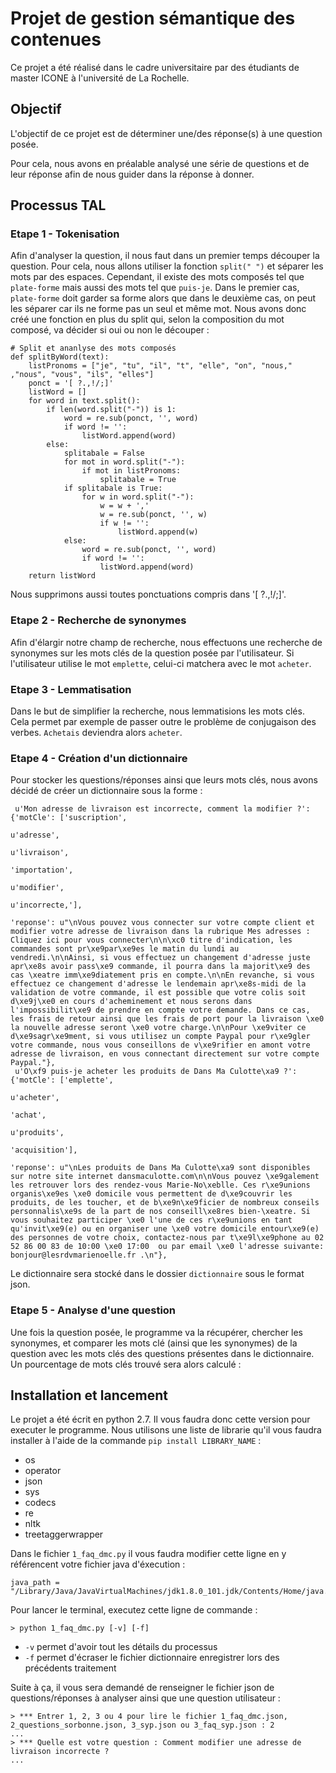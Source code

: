 # Projet de gestion sémantique des contenues

Ce projet a été réalisé dans le cadre universitaire par des étudiants de master ICONE à l'université de La Rochelle.


## Objectif

L'objectif de ce projet est de déterminer une/des réponse(s) à une question posée. 

Pour cela, nous avons en préalable analysé une série de questions et de leur réponse afin de nous guider dans la réponse à donner.


## Processus TAL

### Etape 1 - Tokenisation

Afin d'analyser la question, il nous faut dans un premier temps découper la question. Pour cela, nous allons utiliser la fonction `split(" ")` et séparer les mots par des espaces. Cependant, il existe des mots composés tel que `plate-forme` mais aussi des mots tel que `puis-je`. Dans le premier cas, `plate-forme` doit garder sa forme alors que dans le deuxième cas, on peut les séparer car ils ne forme pas un seul et même mot. Nous avons donc créé une fonction en plus du split qui, selon la composition du mot composé, va décider si oui ou non le découper :

```
# Split et ananlyse des mots composés
def splitByWord(text):
	listPronoms = ["je", "tu", "il", "t", "elle", "on", "nous," ,"nous", "vous", "ils", "elles"]
	ponct = '[ ?.,!/;]'
	listWord = []
	for word in text.split():
		if len(word.split("-")) is 1:
			word = re.sub(ponct, '', word)
			if word != '':
				listWord.append(word)
		else:
			splitabale = False
			for mot in word.split("-"):
				if mot in listPronoms:
					splitabale = True
			if splitabale is True:
				for w in word.split("-"):
					w = w + ','
					w = re.sub(ponct, '', w)
					if w != '':
						listWord.append(w)
			else:
				word = re.sub(ponct, '', word)
				if word != '':
					listWord.append(word)
	return listWord
```
Nous supprimons aussi toutes ponctuations compris dans '[ ?.,!/;]'.

### Etape 2 - Recherche de synonymes

Afin d'élargir notre champ de recherche, nous effectuons une recherche de synonymes sur les mots clés de la question posée par l'utilisateur. Si l'utilisateur utilise le mot `emplette`, celui-ci matchera avec le mot `acheter`.

### Etape 3 - Lemmatisation

Dans le but de simplifier la recherche, nous lemmatisions les mots clés. Cela permet par exemple de passer outre le problème de conjugaison des verbes. `Achetais` deviendra alors `acheter`.

### Etape 4 - Création d'un dictionnaire

Pour stocker les questions/réponses ainsi que leurs mots clés, nous avons décidé de créer un dictionnaire sous la forme : 

```
 u'Mon adresse de livraison est incorrecte, comment la modifier ?': {'motCle': ['suscription',
                                                                                u'adresse',
                                                                                u'livraison',
                                                                                'importation',
                                                                                u'modifier',
                                                                                u'incorrecte,'],
                                                                     'reponse': u"\nVous pouvez vous connecter sur votre compte client et modifier votre adresse de livraison dans la rubrique Mes adresses : Cliquez ici pour vous connecter\n\n\xc0 titre d'indication, les commandes sont pr\xe9par\xe9es le matin du lundi au vendredi.\n\nAinsi, si vous effectuez un changement d'adresse juste apr\xe8s avoir pass\xe9 commande, il pourra dans la majorit\xe9 des cas \xeatre imm\xe9diatement pris en compte.\n\nEn revanche, si vous effectuez ce changement d'adresse le lendemain apr\xe8s-midi de la validation de votre commande, il est possible que votre colis soit d\xe9j\xe0 en cours d'acheminement et nous serons dans l'impossibilit\xe9 de prendre en compte votre demande. Dans ce cas, les frais de retour ainsi que les frais de port pour la livraison \xe0 la nouvelle adresse seront \xe0 votre charge.\n\nPour \xe9viter ce d\xe9sagr\xe9ment, si vous utilisez un compte Paypal pour r\xe9gler votre commande, nous vous conseillons de v\xe9rifier en amont votre adresse de livraison, en vous connectant directement sur votre compte Paypal."},
 u'O\xf9 puis-je acheter les produits de Dans Ma Culotte\xa9 ?': {'motCle': ['emplette',
                                                                             u'acheter',
                                                                             'achat',
                                                                             u'produits',
                                                                             'acquisition'],
                                                                  'reponse': u"\nLes produits de Dans Ma Culotte\xa9 sont disponibles sur notre site internet dansmaculotte.com\n\nVous pouvez \xe9galement les retrouver lors des rendez-vous Marie-No\xeblle. Ces r\xe9unions organis\xe9es \xe0 domicile vous permettent de d\xe9couvrir les produits, de les toucher, et de b\xe9n\xe9ficier de nombreux conseils personnalis\xe9s de la part de nos conseill\xe8res bien-\xeatre. Si vous souhaitez participer \xe0 l'une de ces r\xe9unions en tant qu'invit\xe9(e) ou en organiser une \xe0 votre domicile entour\xe9(e) des personnes de votre choix, contactez-nous par t\xe9l\xe9phone au 02 52 86 00 83 de 10:00 \xe0 17:00  ou par email \xe0 l'adresse suivante: bonjour@lesrdvmarienoelle.fr .\n"},
```

Le dictionnaire sera stocké dans le dossier `dictionnaire` sous le format json.

### Etape 5 - Analyse d'une question

Une fois la question posée, le programme va la récupérer, chercher les synonymes, et comparer les mots clé (ainsi que les synonymes) de la question avec les mots clés des questions présentes dans le dictionnaire. Un pourcentage de mots clés trouvé sera alors calculé :



## Installation et lancement

Le projet a été écrit en python 2.7. Il vous faudra donc cette version pour executer le programme. Nous utilisons une liste de librarie qu'il vous faudra installer à l'aide de la commande `pip install LIBRARY_NAME` :
* os
* operator
* json
* sys
* codecs
* re
* nltk
* treetaggerwrapper


Dans le fichier `1_faq_dmc.py` il vous faudra modifier cette ligne en y référencent votre fichier java d'éxecution :

```
java_path = "/Library/Java/JavaVirtualMachines/jdk1.8.0_101.jdk/Contents/Home/java.exe"
```

Pour lancer le terminal, executez cette ligne de commande :

```
> python 1_faq_dmc.py [-v] [-f]
```

* `-v` permet d'avoir tout les détails du processus 
* `-f` permet d'écraser le fichier dictionnaire enregistrer lors des précédents traitement


Suite à ça, il vous sera demandé de renseigner le fichier json de questions/réponses à analyser ainsi que une question utilisateur :

```
> *** Entrer 1, 2, 3 ou 4 pour lire le fichier 1_faq_dmc.json, 2_questions_sorbonne.json, 3_syp.json ou 3_faq_syp.json : 2
...
> *** Quelle est votre question : Comment modifier une adresse de livraison incorrecte ?
... 
```